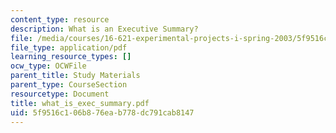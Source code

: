 ```yaml
---
content_type: resource
description: What is an Executive Summary?
file: /media/courses/16-621-experimental-projects-i-spring-2003/5f9516c106b876eab778dc791cab8147_what_is_exec_summary.pdf
file_type: application/pdf
learning_resource_types: []
ocw_type: OCWFile
parent_title: Study Materials
parent_type: CourseSection
resourcetype: Document
title: what_is_exec_summary.pdf
uid: 5f9516c1-06b8-76ea-b778-dc791cab8147
---
```

